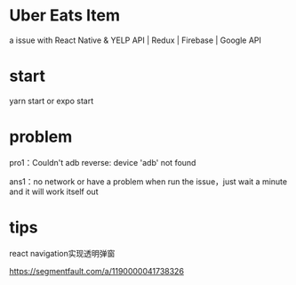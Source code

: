 # Uber Eats Item
a issue with React Native & YELP API | Redux | Firebase | Google API

# start
yarn start or expo start

# problem

pro1：Couldn't adb reverse: device 'adb' not found

ans1：no network or have a problem when run the issue，just wait a minute and it will work itself out


# tips



<a>react navigation实现透明弹窗</a>

<a>https://segmentfault.com/a/1190000041738326</a>
